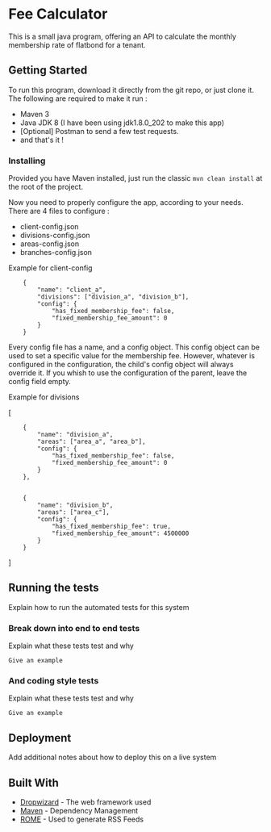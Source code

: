 # Fee Calculator

This is a small java program, offering an API to calculate the monthly membership rate of flatbond for a tenant.

## Getting Started

To run this program, download it directly from the git repo, or just clone it.
The following are required to make it run :
- Maven 3
- Java JDK 8 (I have been using jdk1.8.0_202 to make this app)
- [Optional] Postman to send a few test requests.
- and that's it !


### Installing

Provided you have Maven installed, just run the classic `mvn clean install` at the root of the project.

Now you need to properly configure the app, according to your needs. There are 4 files to configure :
- client-config.json
- divisions-config.json
- areas-config.json
- branches-config.json


Example for client-config

		{
			"name": "client_a",
			"divisions": ["division_a", "division_b"],
			"config": {
				"has_fixed_membership_fee": false,
				"fixed_membership_fee_amount": 0
			}
		}

Every config file has a name, and a config object. This config object can be used to set a specific value for the membership fee. However, 
whatever is configured in the configuration, the child's config object will always override it. 
If you whish to use the configuration of the parent, leave the config field empty.
		
Example for divisions

[

		{
			"name": "division_a",
			"areas": ["area_a", "area_b"],
			"config": {
				"has_fixed_membership_fee": false,
				"fixed_membership_fee_amount": 0
			}
		},
		
		
		{
			"name": "division_b",
			"areas": ["area_c"],
			"config": {
				"has_fixed_membership_fee": true,
				"fixed_membership_fee_amount": 4500000
			}
		}

]


## Running the tests

Explain how to run the automated tests for this system

### Break down into end to end tests

Explain what these tests test and why

```
Give an example
```

### And coding style tests

Explain what these tests test and why

```
Give an example
```

## Deployment

Add additional notes about how to deploy this on a live system

## Built With

* [Dropwizard](http://www.dropwizard.io/1.0.2/docs/) - The web framework used
* [Maven](https://maven.apache.org/) - Dependency Management
* [ROME](https://rometools.github.io/rome/) - Used to generate RSS Feeds
